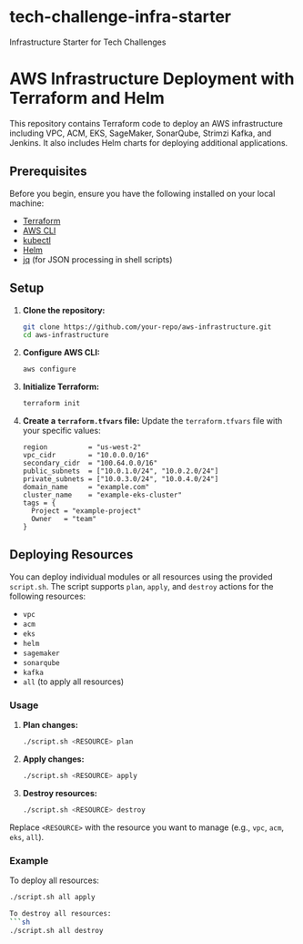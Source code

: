 # tech-challenge-infra-starter
Infrastructure Starter for Tech Challenges

# AWS Infrastructure Deployment with Terraform and Helm

This repository contains Terraform code to deploy an AWS infrastructure including VPC, ACM, EKS, SageMaker, SonarQube, Strimzi Kafka, and Jenkins. It also includes Helm charts for deploying additional applications.

## Prerequisites

Before you begin, ensure you have the following installed on your local machine:

- [Terraform](https://www.terraform.io/downloads.html)
- [AWS CLI](https://aws.amazon.com/cli/)
- [kubectl](https://kubernetes.io/docs/tasks/tools/install-kubectl/)
- [Helm](https://helm.sh/docs/intro/install/)
- [jq](https://stedolan.github.io/jq/download/) (for JSON processing in shell scripts)

## Setup

1. **Clone the repository:**
    ```sh
    git clone https://github.com/your-repo/aws-infrastructure.git
    cd aws-infrastructure
    ```

2. **Configure AWS CLI:**
    ```sh
    aws configure
    ```

3. **Initialize Terraform:**
    ```sh
    terraform init
    ```

4. **Create a `terraform.tfvars` file:**
    Update the `terraform.tfvars` file with your specific values:
    ```hcl
    region          = "us-west-2"
    vpc_cidr        = "10.0.0.0/16"
    secondary_cidr  = "100.64.0.0/16"
    public_subnets  = ["10.0.1.0/24", "10.0.2.0/24"]
    private_subnets = ["10.0.3.0/24", "10.0.4.0/24"]
    domain_name     = "example.com"
    cluster_name    = "example-eks-cluster"
    tags = {
      Project = "example-project"
      Owner   = "team"
    }
    ```

## Deploying Resources

You can deploy individual modules or all resources using the provided `script.sh`. The script supports `plan`, `apply`, and `destroy` actions for the following resources:

- `vpc`
- `acm`
- `eks`
- `helm`
- `sagemaker`
- `sonarqube`
- `kafka`
- `all` (to apply all resources)

### Usage

1. **Plan changes:**
    ```sh
    ./script.sh <RESOURCE> plan
    ```

2. **Apply changes:**
    ```sh
    ./script.sh <RESOURCE> apply
    ```

3. **Destroy resources:**
    ```sh
    ./script.sh <RESOURCE> destroy
    ```

Replace `<RESOURCE>` with the resource you want to manage (e.g., `vpc`, `acm`, `eks`, `all`).

### Example

To deploy all resources:
```sh
./script.sh all apply

To destroy all resources:
```sh 
./script.sh all destroy

